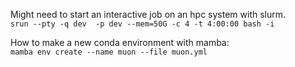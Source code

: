 Might need to start an interactive job on an hpc system with slurm.  
`srun --pty -q dev  -p dev --mem=50G -c 4 -t 4:00:00 bash -i`

How to make a new conda environment with mamba:  
`mamba env create --name muon --file muon.yml`
